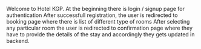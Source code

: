 Welcome to Hotel KGP.
At the beginning there is login / signup page for authentication
After successfull registration, the user is redirected to booking page where there is list of different type of rooms
After selecting any particular room the user is redirected to confirmation page where they have to provide the details of the stay and accordingly they gets updated in backend.
